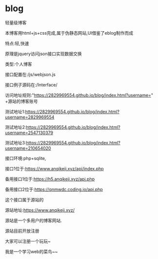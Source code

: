 # blog
轻量级博客

本博客用html+js+css完成,属于伪静态网站,UI借鉴了eblog制作而成

特点:轻,快速

原理是jquery访问json接口实现数据交换

类型:个人博客

接口配置在:/js/webjson.js

接口例子源码在:/Interface/

访问地址规则:"https://2829969554.github.io/blog/index.html?username=" +源站的博客账号

测试地址1:https://2829969554.github.io/blog/index.html?username=2829969554

测试地址2:https://2829969554.github.io/blog/index.html?username=2547130379

测试地址3:https://2829969554.github.io/blog/index.html?username=210654020

接口环境:php+sqlite,

接口1位于:https://www.anqikeji.xyz/api/index.php

备用接口1位于:https://h5.anqikeji.xyz/api.php

备用接口2位于:https://qnmwdc.coding.io/api.php

这个接口属于源站的

源站地址:https://www.anqikeji.xyz/

源站是一个多用户的博客网站.

源站目前开放注册

大家可以注册一个玩玩~

我是一个学习web的菜鸟~~

